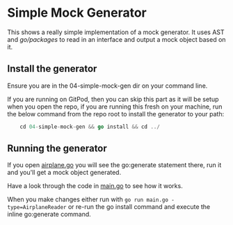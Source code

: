 # Simple Mock Generator

This shows a really simple implementation of a mock generator. It uses AST and _go/packages_ to read in an interface and output a mock object based on it.

## Install the generator

Ensure you are in the 04-simple-mock-gen dir on your command line.

If you are running on GitPod, then you can skip this part as it will be setup when you open the repo, if you are running this fresh on your machine, run the below command from the repo root to install the generator to your path:

```go
    cd 04-simple-mock-gen && go install && cd ../
```

## Running the generator

If you open [airplane.go](airplane.go) you will see the go:generate statement there, run it and you'll get a mock object generated.

Have a look through the code in [main.go](main.go) to see how it works.

When you make changes either run with `go run main.go -type=AirplaneReader` or re-run the go install command and execute the inline go:generate command.
